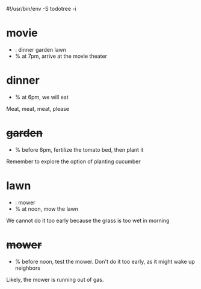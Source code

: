 #!/usr/bin/env -S todotree -i

# movie
- : dinner garden lawn
- % at 7pm, arrive at the movie theater

# dinner
- % at 6pm, we will eat

Meat, meat, meat, please

# ~~garden~~
- % before 6pm, fertilize the tomato bed, then plant it

Remember to explore the option of planting cucumber 

# lawn
- : mower
- % at noon, mow the lawn

We cannot do it too early because the grass is too wet in morning

# ~~mower~~
- % before noon, test the mower. Don't do it too early, as it might wake up neighbors

Likely, the mower is running out of gas.
